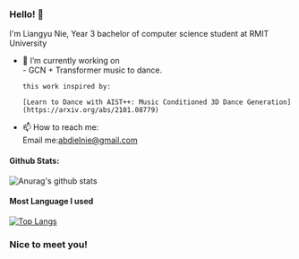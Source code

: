 ### Hello! 👋

I'm Liangyu Nie, Year 3 bachelor of computer science student at RMIT University

- 🔭 I’m currently working on <br>
      - GCN + Transformer music to dance.<br> 
     
      this work inspired by: 
      
      [Learn to Dance with AIST++: Music Conditioned 3D Dance Generation](https://arxiv.org/abs/2101.08779)

- 📫 How to reach me: <br>
      Email me:abdielnie@gmail.com<br>

#### Github Stats:
![Anurag's github stats](https://github-readme-stats.vercel.app/api?username=abdielnie&show_icons=true&theme=radical)

#### Most Language I used
[![Top Langs](https://github-readme-stats.vercel.app/api/top-langs/?username=abdielnie&theme=radical)](https://github.com/anuraghazra/github-readme-stats)

### Nice to meet you!
